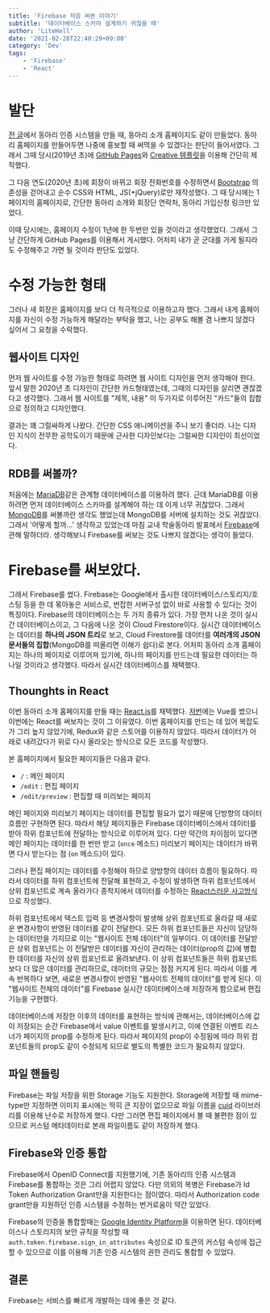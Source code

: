 ```yaml
---
title: 'Firebase 처음 써본 이야기'
subtitle: '데이터베이스 스카마 설계하기 귀찮을 때'
author: 'LiteHell'
date: '2021-02-28T22:40:29+09:00'
category: 'Dev'
tags:
    - 'Firebase'
    - 'React'
---
```

# 발단
[전 글](/post/oauth2_and_oidc)에서 동아리 인증 시스템을 만들 때, 동아리 소개 홈페이지도 같이 만들었다. 동아리 홈페이지를 만들어두면 나중에 홍보할 때 써먹을 수 있겠다는 판단이 들어서였다. 그래서 그때 당시(2019년 초)에 [GitHub Pages](https://pages.github.com/)와 [Creative 템플릿](https://startbootstrap.com/theme/creative)을 이용해 간단히 제작했다.

그 다음 연도(2020년 초)에 회장이 바뀌고 회장 전화번호를 수정하면서 [Bootstrap](https://getbootstrap.com) 의존성을 걷어내고 순수 CSS와 HTML, JS(+jQuery)로만 재작성했다. 그 때 당시에는 1페이지의 홈페이지로, 간단한 동아리 소개와 회장단 연락처, 동아리 가입신청 링크만 있었다.

이때 당시에는, 홈페이지 수정이 1년에 한 두번만 있을 것이라고 생각했었다. 그래서 그냥 간단하게 GitHub Pages를 이용해서 게시했다. 어처피 내가 곧 군대를 가게 될지라도 수정해주고 가면 될 것이라 판단도 있었다.

# 수정 가능한 형태
그러나 새 회장은 홈페이지를 보다 더 적극적으로 이용하고자 했다. 그래서 내게 홈페이지를 자신이 수정 가능하게 해달라는 부탁을 했고, 나는 공부도 해볼 겸 나쁘지 않겠다 싶어서 그 요청을 수락했다.

## 웹사이트 디자인
먼저 웹 사이트를 수정 가능한 형태로 하려면 웹 사이트 디자인을 먼저 생각해야 한다. 앞서 말한 2020년 초 디자인이 간단한 카드형태였는데, 그때의 디자인을 살리면 괜찮겠다고 생각했다. 그래서 웹 사이트를 "제목, 내용" 이 두가지로 이루어진 "카드"들의 집합으로 정의하고 디자인했다.

결과는 꽤 그럴싸하게 나왔다. 간단한 CSS 애니메이션을 주니 보기 좋더라. 나는 디자인 지식이 전무한 공학도이기 때문에 근사한 디자인보다는 그럴싸한 디자인이 최선이었다.

## RDB를 써볼까?
처음에는 [MariaDB](https://www.mariadb.org)같은 관계형 데이터베이스를 이용하려 했다. 근데 MariaDB를 이용하려면 먼저 데이터베이스 스카마를 설계해야 하는 데 이게 너무 귀찮았다.
그래서 [MongoDB](https://www.mongodb.com/)를 써볼까란 생각도 했었는데 MongoDB를 서버에 설치하는 것도 귀찮았다. 그래서 '어떻게 할까...' 생각하고 있었는데 마침 교내 학술동아리 발표에서 [Firebase](https://firebase.google.com)에 관해 말하더라. 생각해보니 Firebase를 써보는 것도 나쁘지 않겠다는 생각이 들었다.

# Firebase를 써보았다.
그래서 Firebase를 썼다. Firebase는 Google에서 출시한 데이터베이스/스토리지/호스팅 등을 한 데 몪아놓은 서비스로, 번잡한 서버구성 없이 바로 사용할 수 있다는 것이 특징이다.
Firebase의 데이터베이스는 두 가지 종류가 있다. 가장 먼저 나온 것이 실시간 데이터베이스이고, 그 다음에 나온 것이 Cloud Firestore이다. 실시간 데이터베이스는 데이터를 **하나의 JSON 트리**로 보고, Cloud Firestore를 데이터를 **여러개의 JSON 문서들의 집합**(MongoDB를 떠올리면 이해가 쉽다)로 본다.
어처피 동아리 소개 홈페이지는 하나의 페이지로 이루어져 있기에, 하나의 페이지를 만드는데 필요한 데이터는 하나일 것이라고 생각했다. 따라서 실시간 데이터베이스를 채택했다.

## Thounghts in React
이번 동아리 소개 홈페이지를 만들 때는 [React.js](https://reactjs.org)를 채택했다. [저번](/post/oauth2_and_oidc)에는 Vue를 썼으니 이번에는 React를 써보자는 것이 그 이유였다.
이번 홈페이지를 만드는 데 있어 복잡도가 그리 높지 않았기에, Redux와 같은 스토어를 이용하지 않았다. 따라서 데이터가 아래로 내려갔다가 위로 다시 올라오는 방식으로 모든 코드를 작성했다.

본 홈페이지에서 필요한 페이지들은 다음과 같다.
 - `/` : 메인 페이지
 - `/edit` : 편집 페이지
 - `/edit/preview` : 편집할 때 미리보는 페이지

메인 페이지와 미리보기 페이지는 데이터를 편집할 필요가 없기 때문에 단방향의 데이터 흐름만 구현하면 된다. 따라서 해당 페이지들은 Firebase 데이터베이스에서 데이터를 받아 하위 컴포넌트에 전달하는 방식으로 이루어져 있다. 다만 약간의 차이점이 있다면 메인 페이지는 데이터를 한 번만 받고 (`once` 메소드) 미리보기 페이지는 데이터가 바뀌면 다시 받는다는 점 (`on` 메소드)이 있다.

그러나 편집 페이지는 데이터를 수정해야 하므로 양방향의 데이터 흐름이 필요하다. 따라서 데이터를 하위 컴포넌트에 전달해 표현하고, 수정이 발생하면 하위 컴포넌트에서 상위 컴포넌트로 계속 올라가다 종착지에서 데이터를 수정하는 [React스러운 사고방식](https://ko.reactjs.org/docs/thinking-in-react.html)으로 작성했다.

하위 컴포넌트에서 텍스트 입력 등 변경사항이 발생해 상위 컴포넌트로 올라갈 때 새로운 변경사항이 반영된 데이터를 같이 전달한다. 모든 하위 컴포넌트들은 자신이 담당하는 데이터만을 가지므로 이는 "웹사이트 전체 데이터"의 일부이다. 이 데이터를 전달받은 상위 컴포넌트는 이 전달받은 데이터를 자신이 관리하는 데이터(prop의 값)에 병합한 데이터를 자신의 상위 컴포넌트로 올려보낸다. 이 상위 컴포넌트들은 하위 컴포넌트보다 더 많은 데이터를 관리하므로, 데이터의 규모는 점점 커지게 된다. 따라서 이를 계속 반복하다 보면, 새로운 변경사항이 반영된 "웹사이트 전체의 데이터"를 받게 된다. 이 "웹사이트 전체의 데이터"를 Firebase 실시간 데이터베이스에 저장하게 함으로써 편집 기능을 구현했다.

데이터베이스에 저장한 이후의 데이터를 표현하는 방식에 관해서는, 데이터베이스에 값이 저장되는 순간 Firebase에서 value 이벤트를 발생시키고, 이에 연결된 이벤트 리스너가 페이지의 prop를 수정하게 된다. 따라서 페이지의 prop이 수정됨에 따라 하위 컴포넌트들의 prop도 같이 수정되게 되므로 별도의 특별한 코드가 필요하지 않았다.

## 파일 핸들링
Firebase는 파일 저장을 위한 Storage 기능도 지원한다. Storage에 저장할 때 mime-type만 지정하면 이미지 표시에는 딱히 큰 지장이 없으므로 파일 이름을 [cuid](https://github.com/ericelliott/cuid) 라이브러리를 이용해 난수로 저장하게 했다. 다만 그러면 편집 페이지에서 볼 때 불편한 점이 있으므로 커스텀 메타데이터로 본래 파일이름도 같이 저장하게 했다.

## Firebase와 인증 통합
Firebase에서 OpenID Connect를 지원했기에, 기존 동아리의 인증 시스템과 Firebase를 통합하는 것은 그리 어렵지 않았다. 다만 의외의 복병은 Firebase가 Id Token Authorization Grant만을 지원한다는 점이였다. 따라서 Authorization code grant만을 지원하던 인증 시스템을 수정하는 번거로움이 약간 있었다.

Firebase의 인증을 통합할때는 [Google Identity Platform](https://cloud.google.com/identity-platform)을 이용하면 된다. 데이터베이스나 스토리지의 보안 규칙을 작성할 때 `auth.token.firebase.sign_in_attributes` 속성으로 ID 토큰의 커스텀 속성에 접근할 수 있으므로 이를 이용해 기존 인증 시스템의 권한 관리도 통합할 수 있었다.

## 결론
Firebase는 서비스를 빠르게 개발하는 데에 좋은 것 같다.